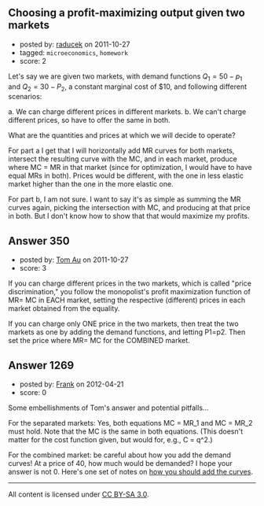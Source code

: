 ## Choosing a profit-maximizing output given two markets

- posted by: [raducek](https://stackexchange.com/users/-1/209-raducek) on 2011-10-27
- tagged: `microeconomics`, `homework`
- score: 2

Let's say we are given two markets, with demand functions $Q_1 = 50 - p_1$ and $Q_2 = 30 - P_2,$ a constant marginal cost of $10, and following different scenarios:

a. We can charge different prices in different markets.
b. We can't charge different prices, so have to offer the same in both.

What are the quantities and prices at which we will decide to operate?

For part a I get that I will horizontally add MR curves for both markets, intersect the resulting curve with the MC, and in each market, produce where MC = MR in that market (since for optimization, I would have to have equal MRs in both). Prices would be different, with the one in less elastic market higher than the one in the more elastic one.

For part b, I am not sure. I want to say it's as simple as summing the MR curves again, picking the intersection with MC, and producing at that price in both. But I don't know how to show that that would maximize my profits.


## Answer 350

- posted by: [Tom Au](https://stackexchange.com/users/-1/178-tom-au) on 2011-10-27
- score: 3

If you can charge different prices in the two markets, which is called "price discrimination," you follow the monopolist's profit maximization function of MR= MC in EACH market, setting the respective (different) prices in each market obtained from the equality.

If you can charge only ONE price in the two markets, then treat the two markets as one by adding the demand functions, and letting P1=p2. Then set the price where MR= MC for the COMBINED market.


## Answer 1269

- posted by: [Frank](https://stackexchange.com/users/-1/659-frank) on 2012-04-21
- score: 0

<p>Some embellishments of Tom's answer and potential pitfalls...</p>

<p>For the separated markets: Yes, both equations MC = MR_1 and MC = MR_2 must hold. Note that the MC is the same in both equations. (This doesn't matter for the cost function given, but would for, e.g., C = q^2.)</p>

<p>For the combined market: be careful about how you add the demand curves! At a price of 40, how much would be demanded? I hope your answer is not 0. Here's one set of notes on <a href="http://www.wright.edu/~tdung/AddSubstractDemand.pdf" rel="nofollow">how you should add the curves</a>.</p>




---

All content is licensed under [CC BY-SA 3.0](https://creativecommons.org/licenses/by-sa/3.0/).
